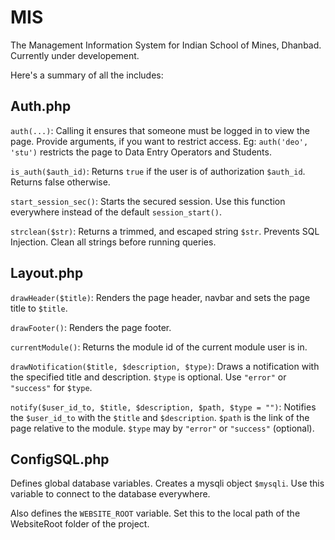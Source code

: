 MIS
===

The Management Information System for Indian School of Mines, Dhanbad. Currently under developement.

Here's a summary of all the includes:

Auth.php
---

`auth(...)`: Calling it ensures that someone must be logged in to view the page. Provide arguments, if you want to restrict access. Eg: `auth('deo', 'stu')` restricts the page to Data Entry Operators and Students.

`is_auth($auth_id)`: Returns `true` if the user is of authorization `$auth_id`. Returns false otherwise.

`start_session_sec()`: Starts the secured session. Use this function everywhere instead of the default `session_start()`.

`strclean($str)`: Returns a trimmed, and escaped string `$str`. Prevents SQL Injection. Clean all strings before running queries.

Layout.php
---

`drawHeader($title)`: Renders the page header, navbar and sets the page title to `$title`.

`drawFooter()`: Renders the page footer.

`currentModule()`: Returns the module id of the current module user is in.

`drawNotification($title, $description, $type)`: Draws a notification with the specified title and description. `$type` is optional. Use `"error"` or `"success"` for `$type`.

`notify($user_id_to, $title, $description, $path, $type = "")`: Notifies the `$user_id_to` with the `$title` and `$description`. `$path` is the link of the page relative to the module. `$type` may by `"error"` or `"success"` (optional).


ConfigSQL.php
---

Defines global database variables. Creates a mysqli object `$mysqli`. Use this variable to connect to the database everywhere.

Also defines the `WEBSITE_ROOT` variable. Set this to the local path of the WebsiteRoot folder of the project.